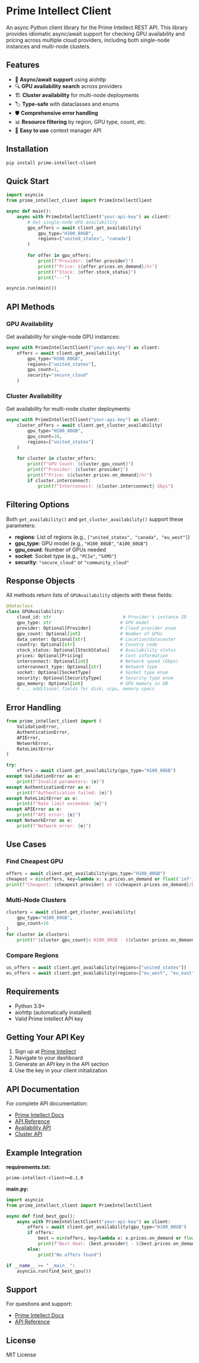 # Prime Intellect Client

An async Python client library for the Prime Intellect REST API. This library provides idiomatic async/await support for checking GPU availability and pricing across multiple cloud providers, including both single-node instances and multi-node clusters.

## Features

- 🚀 **Async/await support** using aiohttp
- 🔍 **GPU availability search** across providers
- 🏗️ **Cluster availability** for multi-node deployments
- 🏷️ **Type-safe** with dataclasses and enums  
- 🛡️ **Comprehensive error handling**
- 📊 **Resource filtering** by region, GPU type, count, etc.
- 🔧 **Easy to use** context manager API

## Installation

```bash
pip install prime-intellect-client
```

## Quick Start

```python
import asyncio
from prime_intellect_client import PrimeIntellectClient

async def main():
    async with PrimeIntellectClient("your-api-key") as client:
        # Get single-node GPU availability
        gpu_offers = await client.get_availability(
            gpu_type="H100_80GB",
            regions=["united_states", "canada"]
        )
        
        for offer in gpu_offers:
            print(f"Provider: {offer.provider}")
            print(f"Price: ${offer.prices.on_demand}/hr")
            print(f"Stock: {offer.stock_status}")
            print("---")

asyncio.run(main())
```

## API Methods

### GPU Availability

Get availability for single-node GPU instances:

```python
async with PrimeIntellectClient("your-api-key") as client:
    offers = await client.get_availability(
        gpu_type="H100_80GB",
        regions=["united_states"],
        gpu_count=1,
        security="secure_cloud"
    )
```

### Cluster Availability

Get availability for multi-node cluster deployments:

```python
async with PrimeIntellectClient("your-api-key") as client:
    cluster_offers = await client.get_cluster_availability(
        gpu_type="H100_80GB",
        gpu_count=16,
        regions=["united_states"]
    )
    
    for cluster in cluster_offers:
        print(f"GPU Count: {cluster.gpu_count}")
        print(f"Provider: {cluster.provider}")
        print(f"Price: ${cluster.prices.on_demand}/hr")
        if cluster.interconnect:
            print(f"Interconnect: {cluster.interconnect} Gbps")
```

## Filtering Options

Both `get_availability()` and `get_cluster_availability()` support these parameters:

- **regions**: List of regions (e.g., `["united_states", "canada", "eu_west"]`)
- **gpu_type**: GPU model (e.g., `"H100_80GB"`, `"A100_80GB"`)
- **gpu_count**: Number of GPUs needed
- **socket**: Socket type (e.g., `"PCIe"`, `"SXM5"`)
- **security**: `"secure_cloud"` or `"community_cloud"`

## Response Objects

All methods return lists of `GPUAvailability` objects with these fields:

```python
@dataclass
class GPUAvailability:
    cloud_id: str                           # Provider's instance ID
    gpu_type: str                          # GPU model
    provider: Optional[Provider]           # Cloud provider enum
    gpu_count: Optional[int]               # Number of GPUs
    data_center: Optional[str]             # Location/datacenter
    country: Optional[str]                 # Country code
    stock_status: Optional[StockStatus]    # Availability status
    prices: Optional[Pricing]              # Cost information
    interconnect: Optional[int]            # Network speed (Gbps)
    interconnect_type: Optional[str]       # Network type
    socket: Optional[SocketType]           # Socket type enum
    security: Optional[SecurityType]       # Security type enum
    gpu_memory: Optional[int]              # GPU memory in GB
    # ... additional fields for disk, vcpu, memory specs
```

## Error Handling

```python
from prime_intellect_client import (
    ValidationError,
    AuthenticationError, 
    APIError,
    NetworkError,
    RateLimitError
)

try:
    offers = await client.get_availability(gpu_type="H100_80GB")
except ValidationError as e:
    print(f"Invalid parameters: {e}")
except AuthenticationError as e:
    print(f"Authentication failed: {e}")
except RateLimitError as e:
    print(f"Rate limit exceeded: {e}")
except APIError as e:
    print(f"API error: {e}")
except NetworkError as e:
    print(f"Network error: {e}")
```

## Use Cases

### Find Cheapest GPU
```python
offers = await client.get_availability(gpu_type="H100_80GB")
cheapest = min(offers, key=lambda x: x.prices.on_demand or float('inf'))
print(f"Cheapest: {cheapest.provider} at ${cheapest.prices.on_demand}/hr")
```

### Multi-Node Clusters
```python
clusters = await client.get_cluster_availability(
    gpu_type="H100_80GB", 
    gpu_count=16
)
for cluster in clusters:
    print(f"{cluster.gpu_count}x H100_80GB - ${cluster.prices.on_demand}/hr")
```

### Compare Regions
```python
us_offers = await client.get_availability(regions=["united_states"])
eu_offers = await client.get_availability(regions=["eu_west", "eu_east"])
```

## Requirements

- Python 3.9+
- aiohttp (automatically installed)
- Valid Prime Intellect API key

## Getting Your API Key

1. Sign up at [Prime Intellect](https://primeintellect.ai)
2. Navigate to your dashboard
3. Generate an API key in the API section
4. Use the key in your client initialization

## API Documentation

For complete API documentation:
- [Prime Intellect Docs](https://docs.primeintellect.ai)
- [API Reference](https://docs.primeintellect.ai/api-reference)
- [Availability API](https://docs.primeintellect.ai/api-reference/availability/get-gpu-availability)
- [Cluster API](https://docs.primeintellect.ai/api-reference/availability/get-cluster-availability)

## Example Integration

**requirements.txt:**
```
prime-intellect-client>=0.1.0
```

**main.py:**
```python
import asyncio
from prime_intellect_client import PrimeIntellectClient

async def find_best_gpu():
    async with PrimeIntellectClient("your-api-key") as client:
        offers = await client.get_availability(gpu_type="H100_80GB")
        if offers:
            best = min(offers, key=lambda x: x.prices.on_demand or float('inf'))
            print(f"Best deal: {best.provider} - ${best.prices.on_demand}/hr")
        else:
            print("No offers found")

if __name__ == "__main__":
    asyncio.run(find_best_gpu())
```

## Support

For questions and support:
- [Prime Intellect Docs](https://docs.primeintellect.ai)
- [API Reference](https://docs.primeintellect.ai/api-reference)

## License

MIT License 